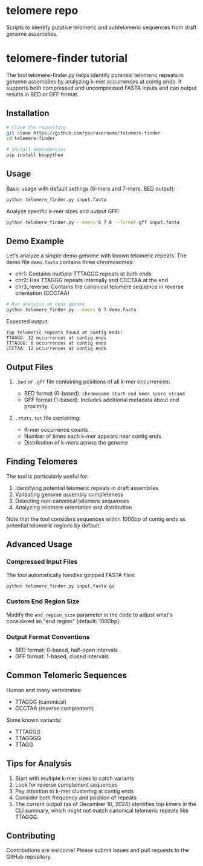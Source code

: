 # telomere repo
Scripts to identify putative telomeric and subtelomeric sequences from draft genome assemblies.

# telomere-finder tutorial

The tool telomere-finder.py helps identify potential telomeric repeats in genome assemblies by analyzing k-mer occurrences at contig ends. It supports both compressed and uncompressed FASTA inputs and can output results in BED or GFF format.

## Installation

```bash
# Clone the repository
git clone https://github.com/yourusername/telomere-finder
cd telomere-finder

# Install dependencies
pip install biopython
```

## Usage

Basic usage with default settings (6-mers and 7-mers, BED output):

```bash
python telomere_finder.py input.fasta
```

Analyze specific k-mer sizes and output GFF:

```bash
python telomere_finder.py --kmers 6 7 8 --format gff input.fasta
```

## Demo Example

Let's analyze a simple demo genome with known telomeric repeats. The demo file `demo.fasta` contains three chromosomes:
- chr1: Contains multiple TTTAGGG repeats at both ends
- chr2: Has TTAGGG repeats internally and CCCTAA at the end
- chr3_reverse: Contains the canonical telomere sequence in reverse orientation (CCCTAA)

```bash
# Run analysis on demo genome
python telomere_finder.py --kmers 6 7 demo.fasta
```

Expected output:
```
Top telomeric repeats found at contig ends:
TTAGGG: 12 occurrences at contig ends
TTTAGGG: 8 occurrences at contig ends
CCCTAA: 12 occurrences at contig ends
```

## Output Files

1. `.bed` or `.gff` file containing positions of all k-mer occurrences:
   - BED format (0-based): `chromosome start end kmer score strand`
   - GFF format (1-based): Includes additional metadata about end proximity

2. `.stats.txt` file containing:
   - K-mer occurrence counts
   - Number of times each k-mer appears near contig ends
   - Distribution of k-mers across the genome

## Finding Telomeres

The tool is particularly useful for:
1. Identifying potential telomeric repeats in draft assemblies
2. Validating genome assembly completeness
3. Detecting non-canonical telomere sequences
4. Analyzing telomere orientation and distribution

Note that the tool considers sequences within 1000bp of contig ends as potential telomeric regions by default.

## Advanced Usage

### Compressed Input Files

The tool automatically handles gzipped FASTA files:

```bash
python telomere_finder.py input.fasta.gz
```

### Custom End Region Size

Modify the `end_region_size` parameter in the code to adjust what's considered an "end region" (default: 1000bp).

### Output Format Conventions

- BED format: 0-based, half-open intervals
- GFF format: 1-based, closed intervals

## Common Telomeric Sequences

Human and many vertebrates:
- TTAGGG (canonical)
- CCCTAA (reverse complement)

Some known variants:
- TTTAGGG
- TTAGGGG
- TTAGG

## Tips for Analysis

1. Start with multiple k-mer sizes to catch variants
2. Look for reverse complement sequences
3. Pay attention to k-mer clustering at contig ends
4. Consider both frequency and position of repeats
5. The current output (as of December 10, 2024) identifies top kmers in the CLI summary, which might not match canonical telomeric repeats like TTAGGG.

## Contributing

Contributions are welcome! Please submit issues and pull requests to the GitHub repository.
